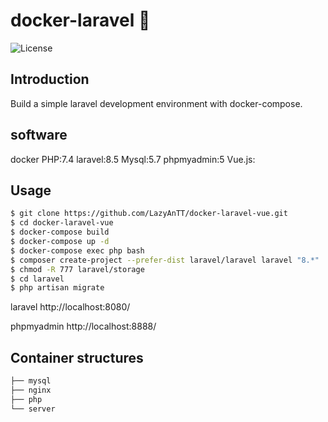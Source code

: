 # docker-laravel 🐳

![License](https://img.shields.io/github/license/ucan-lab/docker-laravel?color=f05340)

## Introduction

Build a simple laravel development environment with docker-compose.

## software

docker
PHP:7.4
laravel:8.5
Mysql:5.7
phpmyadmin:5
Vue.js:

## Usage

```bash
$ git clone https://github.com/LazyAnTT/docker-laravel-vue.git
$ cd docker-laravel-vue
$ docker-compose build
$ docker-compose up -d
$ docker-compose exec php bash
$ composer create-project --prefer-dist laravel/laravel laravel "8.*"
$ chmod -R 777 laravel/storage
$ cd laravel
$ php artisan migrate
```

laravel
http://localhost:8080/

phpmyadmin
http://localhost:8888/


## Container structures

```bash
├── mysql
├── nginx
├── php
└── server
```


